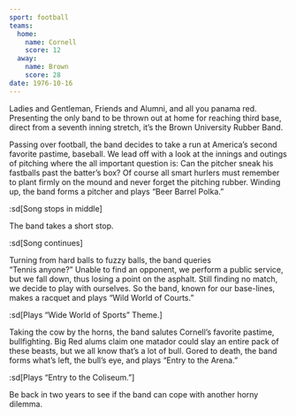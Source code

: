 ```yaml
---
sport: football
teams:
  home:
    name: Cornell
    score: 12
  away:
    name: Brown
    score: 28
date: 1976-10-16
---
```


Ladies and Gentleman, Friends and Alumni, and all you panama red. Presenting the only band to be thrown out at home for reaching third base, direct from a seventh inning stretch, it’s the Brown University Rubber Band.

Passing over football, the band decides to take a run at America’s second favorite pastime, baseball. We lead off with a look at the innings and outings of pitching where the all important question is: Can the pitcher sneak his fastballs past the batter’s box? Of course all smart hurlers must remember to plant firmly on the mound and never forget the pitching rubber. Winding up, the band forms a pitcher and plays “Beer Barrel Polka.”

:sd[Song stops in middle]

The band takes a short stop.

:sd[Song continues]

Turning from hard balls to fuzzy balls, the band queries\
“Tennis anyone?” Unable to find an opponent, we perform a public service, but we fall down, thus losing a point on the asphalt. Still finding no match, we decide to play with ourselves. So the band, known for our base-lines, makes a racquet and plays “Wild World of Courts.”

:sd[Plays “Wide World of Sports” Theme.]

Taking the cow by the horns, the band salutes Cornell’s favorite pastime, bullfighting. Big Red alums claim one matador could slay an entire pack of these beasts, but we all know that’s a lot of bull. Gored to death, the band forms what’s left, the bull’s eye, and plays “Entry to the Arena.”

:sd[Plays “Entry to the Coliseum.”]

Be back in two years to see if the band can cope with another horny dilemma.
